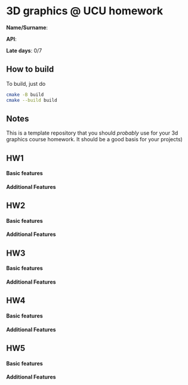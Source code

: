 # 3D graphics @ UCU homework

**Name/Surname**:

**API**:

**Late days**: 0/7

## How to build

To build, just do

```sh
cmake -B build
cmake --build build
```

## Notes

This is a template repository that you should *probably* use for your 3d graphics course homework. 
It should be a good basis for your projects)

## HW1

#### Basic features

#### Additional Features

## HW2

#### Basic features

#### Additional Features

## HW3

#### Basic features

#### Additional Features

## HW4

#### Basic features

#### Additional Features

## HW5

#### Basic features

#### Additional Features
